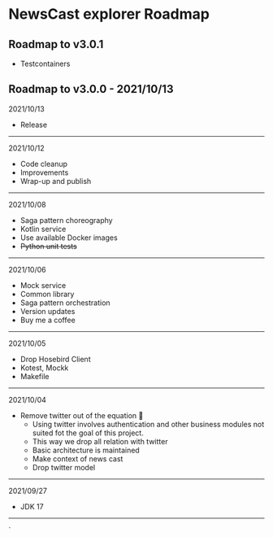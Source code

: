 # NewsCast explorer Roadmap

## Roadmap to v3.0.1

- Testcontainers

## Roadmap to v3.0.0 - 2021/10/13

2021/10/13

- Release

---

2021/10/12

- Code cleanup
- Improvements
- Wrap-up and publish

---

2021/10/08

- Saga pattern choreography
- Kotlin service
- Use available Docker images
- ~~Python unit tests~~

---

2021/10/06

- Mock service
- Common library
- Saga pattern orchestration
- Version updates
- Buy me a coffee

---

2021/10/05

- Drop Hosebird Client
- Kotest, Mockk
- Makefile

---

2021/10/04

- Remove twitter out of the equation 🐥
	- Using twitter involves authentication and other business modules not suited fot the goal of this project.
	- This way we drop all relation with twitter
	- Basic architecture is maintained
	- Make context of news cast
	- Drop twitter model

---

2021/09/27

- JDK 17

---
`